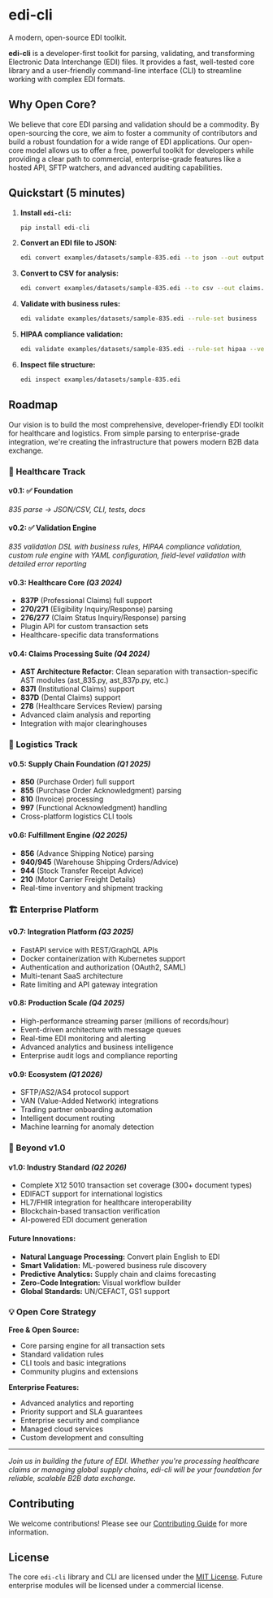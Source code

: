 # edi-cli

A modern, open-source EDI toolkit.

**edi-cli** is a developer-first toolkit for parsing, validating, and transforming Electronic Data Interchange (EDI) files. It provides a fast, well-tested core library and a user-friendly command-line interface (CLI) to streamline working with complex EDI formats.

## Why Open Core?

We believe that core EDI parsing and validation should be a commodity. By open-sourcing the core, we aim to foster a community of contributors and build a robust foundation for a wide range of EDI applications. Our open-core model allows us to offer a free, powerful toolkit for developers while providing a clear path to commercial, enterprise-grade features like a hosted API, SFTP watchers, and advanced auditing capabilities.

## Quickstart (5 minutes)

1.  **Install `edi-cli`:**

    ```bash
    pip install edi-cli
    ```

2.  **Convert an EDI file to JSON:**

    ```bash
    edi convert examples/datasets/sample-835.edi --to json --out output.json
    ```

3.  **Convert to CSV for analysis:**

    ```bash
    edi convert examples/datasets/sample-835.edi --to csv --out claims.csv
    ```

4.  **Validate with business rules:**

    ```bash
    edi validate examples/datasets/sample-835.edi --rule-set business
    ```

5.  **HIPAA compliance validation:**

    ```bash
    edi validate examples/datasets/sample-835.edi --rule-set hipaa --verbose
    ```

6.  **Inspect file structure:**

    ```bash
    edi inspect examples/datasets/sample-835.edi
    ```

## Roadmap

Our vision is to build the most comprehensive, developer-friendly EDI toolkit for healthcare and logistics. From simple parsing to enterprise-grade integration, we're creating the infrastructure that powers modern B2B data exchange.

### 🏥 Healthcare Track

#### **v0.1:** ✅ **Foundation** 
*835 parse → JSON/CSV, CLI, tests, docs*

#### **v0.2:** ✅ **Validation Engine** 
*835 validation DSL with business rules, HIPAA compliance validation, custom rule engine with YAML configuration, field-level validation with detailed error reporting*

#### **v0.3:** **Healthcare Core** *(Q3 2024)*
- **837P** (Professional Claims) full support
- **270/271** (Eligibility Inquiry/Response) parsing
- **276/277** (Claim Status Inquiry/Response) parsing
- Plugin API for custom transaction sets
- Healthcare-specific data transformations

#### **v0.4:** **Claims Processing Suite** *(Q4 2024)*
- **AST Architecture Refactor**: Clean separation with transaction-specific AST modules (ast_835.py, ast_837p.py, etc.)
- **837I** (Institutional Claims) support
- **837D** (Dental Claims) support  
- **278** (Healthcare Services Review) parsing
- Advanced claim analysis and reporting
- Integration with major clearinghouses

### 🚛 Logistics Track

#### **v0.5:** **Supply Chain Foundation** *(Q1 2025)*
- **850** (Purchase Order) full support
- **855** (Purchase Order Acknowledgment) parsing
- **810** (Invoice) processing
- **997** (Functional Acknowledgment) handling
- Cross-platform logistics CLI tools

#### **v0.6:** **Fulfillment Engine** *(Q2 2025)*
- **856** (Advance Shipping Notice) parsing
- **940/945** (Warehouse Shipping Orders/Advice)
- **944** (Stock Transfer Receipt Advice)
- **210** (Motor Carrier Freight Details)
- Real-time inventory and shipment tracking

### 🏗️ Enterprise Platform

#### **v0.7:** **Integration Platform** *(Q3 2025)*
- FastAPI service with REST/GraphQL APIs
- Docker containerization with Kubernetes support
- Authentication and authorization (OAuth2, SAML)
- Multi-tenant SaaS architecture
- Rate limiting and API gateway integration

#### **v0.8:** **Production Scale** *(Q4 2025)*
- High-performance streaming parser (millions of records/hour)
- Event-driven architecture with message queues
- Real-time EDI monitoring and alerting
- Advanced analytics and business intelligence
- Enterprise audit logs and compliance reporting

#### **v0.9:** **Ecosystem** *(Q1 2026)*
- SFTP/AS2/AS4 protocol support
- VAN (Value-Added Network) integrations
- Trading partner onboarding automation
- Intelligent document routing
- Machine learning for anomaly detection

### 🚀 Beyond v1.0

#### **v1.0:** **Industry Standard** *(Q2 2026)*
- Complete X12 5010 transaction set coverage (300+ document types)
- EDIFACT support for international logistics
- HL7/FHIR integration for healthcare interoperability
- Blockchain-based transaction verification
- AI-powered EDI document generation

#### **Future Innovations:**
- **Natural Language Processing:** Convert plain English to EDI
- **Smart Validation:** ML-powered business rule discovery
- **Predictive Analytics:** Supply chain and claims forecasting
- **Zero-Code Integration:** Visual workflow builder
- **Global Standards:** UN/CEFACT, GS1 support

### 💡 Open Core Strategy

**Free & Open Source:**
- Core parsing engine for all transaction sets
- Standard validation rules
- CLI tools and basic integrations
- Community plugins and extensions

**Enterprise Features:**
- Advanced analytics and reporting
- Priority support and SLA guarantees
- Enterprise security and compliance
- Managed cloud services
- Custom development and consulting

---

*Join us in building the future of EDI. Whether you're processing healthcare claims or managing global supply chains, edi-cli will be your foundation for reliable, scalable B2B data exchange.*

## Contributing

We welcome contributions! Please see our [Contributing Guide](CONTRIBUTING.md) for more information.

## License

The core `edi-cli` library and CLI are licensed under the [MIT License](LICENSE). Future enterprise modules will be licensed under a commercial license.
